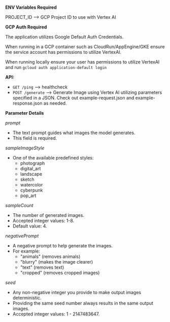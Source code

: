 **ENV Variables Required**

PROJECT_ID --> GCP Project ID to use with Vertex AI

**GCP Auth Required**

The application utilizes Google Default Auth Credentials.

When running in a GCP container such as CloudRun/AppEngine/GKE ensure the service account has permissions to utilize VertexAI.

When running locally ensure your user has permissions to utilize VertexAI and run `gcloud auth application-default login`

**API:**

- `GET /ping` --> healthcheck
- `POST /generate` --> Generate Image using Vertex AI utilizing parameters specified in a JSON. Check out example-request.json and example-response.json as needed.

**Parameter Details**

*prompt*
- The text prompt guides what images the model generates. 
- This field is required.

*sampleImageStyle*
- One of the available predefined styles:
  - photograph
  - digital_art
  - landscape
  - sketch
  - watercolor
  - cyberpunk
  - pop_art

*sampleCount*
- The number of generated images. 
- Accepted integer values: 1-8. 
- Default value: 4.

*negativePrompt*
- A negative prompt to help generate the images.
- For example: 
  - "animals" (removes animals)
  - "blurry" (makes the image clearer)
  - "text" (removes text)
  - "cropped" (removes cropped images)

*seed*
- Any non-negative integer you provide to make output images deterministic. 
- Providing the same seed number always results in the same output images. 
- Accepted integer values: 1 - 2147483647.
